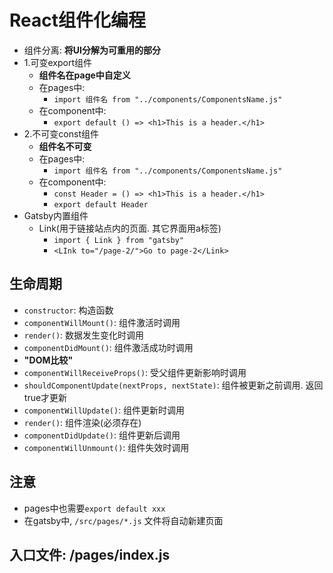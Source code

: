 # React组件化编程
+ 组件分离: **将UI分解为可重用的部分**
+ 1.可变export组件
    + **组件名在page中自定义**
    + 在pages中:
        + `import 组件名 from "../components/ComponentsName.js"`
    + 在component中:
        + `export default () => <h1>This is a header.</h1>`
+ 2.不可变const组件
    + **组件名不可变**
    + 在pages中:
        + `import 组件名 from "../components/ComponentsName.js"`
    + 在component中:
        + `const Header = () => <h1>This is a header.</h1>`
        + `export default Header`
+ Gatsby内置组件
    + Link(用于链接站点内的页面. 其它界面用a标签)
        + `import { Link } from "gatsby"`
        + `<LInk to="/page-2/">Go to page-2</Link>`
## 生命周期
+ `constructor`: 构造函数
+ `componentWillMount()`: 组件激活时调用
+ `render()`: 数据发生变化时调用
+ `componentDidMount()`: 组件激活成功时调用
+ **"DOM比较"**
+ `componentWillReceiveProps()`: 受父组件更新影响时调用
+ `shouldComponentUpdate(nextProps, nextState)`: 组件被更新之前调用. 返回true才更新
+ `componentWillUpdate()`: 组件更新时调用
+ `render()`: 组件渲染(必须存在)
+ `componentDidUpdate()`: 组件更新后调用
+ `componentWillUnmount()`: 组件失效时调用
## 注意
+ pages中也需要`export default xxx`
+ 在gatsby中, `/src/pages/*.js` 文件将自动新建页面
## 入口文件: /pages/index.js